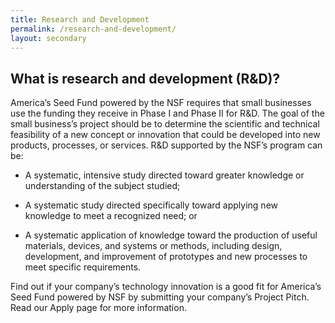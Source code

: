 ```yaml
---
title: Research and Development
permalink: /research-and-development/
layout: secondary
---
```

<section class="section-header background-light-blue">
<div class="usa-section usa-content usa-grid">
<div class="usa-width-one-whole" markdown="1">

# What is research and development (R&D)?

America’s Seed Fund powered by the NSF requires that small businesses use the funding they receive in Phase I and Phase II for R&D. 
The goal of the small business’s project should be to determine the scientific and technical feasibility of a new concept or innovation that could be developed into new products, processes, or services. 
R&D supported by the NSF’s program can be:

* A systematic, intensive study directed toward greater knowledge or understanding of the subject studied; 

* A systematic study directed specifically toward applying new knowledge to meet a recognized need; or 

* A systematic application of knowledge toward the production of useful materials, devices, and systems or methods, including design, development, and improvement of prototypes and new processes to meet specific requirements.

Find out if your company’s technology innovation is a good fit for America’s Seed Fund powered by NSF by submitting your company’s Project Pitch. Read our Apply page for more information.


</div>
</div>
</section>
